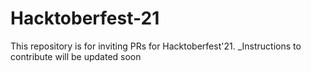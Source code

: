 # Hacktoberfest-21
This repository is for inviting PRs for Hacktoberfest'21.
_Instructions to contribute will be updated soon
